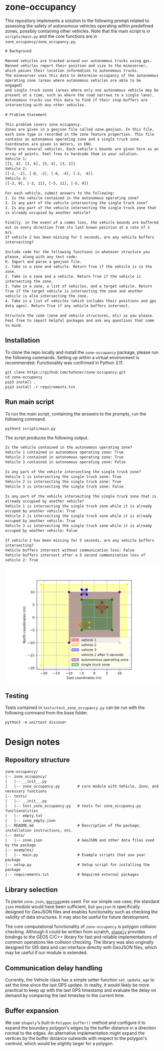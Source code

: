 # zone-occupancy

This repository implements a solution to the following prompt related to assessing the safety of autonomous vehicles operating within predefined zones, possibly containing other vehicles. Note that the main script is in `scripts/main.py` and the core functions are in `zone_occupancy/zone_occupancy.py`.

```
# Background

Manned vehicles are tracked around our autonomous trucks using gps.
Manned vehicles report their position and size to the mineserver, which passes their location information to autonomous trucks.
The mineserver uses this data to determine occupancy of the autonomous operating zone (areas where autonomous vehicles are able to be engaged)
and single truck zones (areas where only one autonomous vehicle may be present at a time, such as where the road narrows to a single lane).
Autonomous trucks use this data to find if their stop buffers are intersecting with any other vehicles.

# Problem Statement

This problem covers zone occupancy.
Zones are given in a geojson file called zone.geojson. In this file, each zone type is recorded in the zone feature properties. This file contains an autonomous operating zone and a single truck zone. Coordinates are given in meters, in ENU.
There are several vehicles. Each vehicle's bounds are given here as an array of points. Feel free to hardcode them in your solution.
Vehicle 1:
[[1, 4], [3, 6], [5, 4], [3, 2]]
Vehicle 2:
[[-2, -2], [-6, -2], [-6, -4], [-2, -4]]
Vehicle 3:
[[-3, 9], [-3, 11], [-5, 11], [-5, 9]]

For each vehicle, submit answers to the following:
1. Is the vehicle contained in the autonomous operating zone?
2. Is any part of the vehicle intersecting the single truck zone?
3. Is any part of the vehicle intersecting the single truck zone that is already occupied by another vehicle?

Finally, in the event of a comms loss, the vehicle bounds are buffered out in every direction from its last known position at a rate of 3 m/s.
If vehicle 2 has been missing for 5 seconds, are any vehicle buffers intersecting?

Include code for the following functions in whatever structure you please, along with any test code:
0. Import and parse a geojson file.
1. Take in a zone and vehicle. Return True if the vehicle is in the zone.
2. Take in a zone and a vehicle. Return True if the vehicle is intersecting the zone.
3. Take in a zone, a list of vehicles, and a target vehicle. Return True if the target vehicle is intersecting the zone and another vehicle is also intersecting the zone.
4. Take in a list of vehicles (which includes their positions and gps data ages). Return True if any vehicle buffers intersect.

Structure the code (zone and vehicle structures, etc) as you please. Feel free to import helpful packages and ask any questions that come to mind.
```

## Installation

To clone the repo locally and install the `zone-occupancy` package, please run the following commands. Setting up within a virtual environment is recommended. Functionality was confirmed in Python 3.11.

```
git clone https://github.com/twtoner/zone-occupancy.git
cd zone-occupancy
pip3 install .
pip3 install -r requirements.txt
```


## Run main script

To run the main script, containing the answers to the prompts, run the following command.

```
python3 scripts/main.py
```

The script produces the following output.
```
Is the vehicle contained in the autonomous operating zone?
Vehicle 1 contained in autonomous operating zone: True
Vehicle 2 contained in autonomous operating zone: True
Vehicle 3 contained in autonomous operating zone: False

Is any part of the vehicle intersecting the single truck zone?
Vehicle 1 is intersecting the single truck zone: True
Vehicle 2 is intersecting the single truck zone: True
Vehicle 3 is intersecting the single truck zone: False

Is any part of the vehicle intersecting the single truck zone that is already occupied by another vehicle?
Vehicle 1 is intersecting the single truck zone while it is already occuped by another vehicle: True
Vehicle 2 is intersecting the single truck zone while it is already occuped by another vehicle: True
Vehicle 3 is intersecting the single truck zone while it is already occuped by another vehicle: False

If vehicle 2 has been missing for 5 seconds, are any vehicle buffers intersecting?
Vehicle buffers intersect without communication loss: False
Vehicle buffers intersect after a 5 second communication loss of vehicle 2: True
```
![scene visualization](scripts/scene.png "Scene visualization")

## Testing

Tests contained in `tests/test_zone_occupancy.py` can be run with the following command from the base folder.

```
python3 -m unittest discover
```

# Design notes

## Repository structure

```
zone-occupancy/
|-- zone_occupancy/
|   |-- __init__.py
|   |-- zone_occupancy.py        # core module with Vehicle, Zone, and necessary functions
|-- tests/
|   |-- __init__.py
|   |-- test_zone_occupancy.py   # tests for zone_occupancy.py functionalities
|   |-- empty.txt
|   |-- zone_empty.json
|-- README.md                    # Description of the package, installation instructions, etc.
|-- data/
|   |-- zone.json                # GeoJSON and other data files used by the package
|-- examples/
|   |-- main.py                  # Example scripts that use your package
|-- setup.py                     # Setup script for installing the package
|-- requirements.txt             # Required external packages
```


## Library selection
To parse `zone.json`, [`geojson`](https://pypi.org/project/geojson/)was used. For our simple use case, the standard `json` module would have been sufficient, but `geojson` is specifically designed for GeoJSON files and enables functionality such as checking the validity of data structures. It may also be useful for future development. 

The core computational functionality of `zone-occupancy` is polygon collision checking. Although it could be written from scratch, [`shapely`](https://pypi.org/project/shapely/) provides bindings to the GEOS C/C++ library for fast and reliable implementations of common operations like collision checking. The library was also originally designed for GIS data and can interface directly with GeoJSON files, which may be useful if our module is extended. 


## Communication delay handling
Currently, the Vehicle class has a simple setter function `set_update_age` to set the time since the last GPS update. In reality, it would likely be more practical to keep up with the last GPS timestamp and evaluate the delay on demand by comparing the last timestep to the current time. 

## Buffer expansion
We use `shapely`'s buit-in `Polygon.buffer()` method and configure it to expand the boundary polygon's edges by the buffer distance in a direction normal to the edges. An alternative implementation might expand the vertices by the buffer distance outwards with respect to the polygon's centroid, which would be slightly larger for a polygon. 

